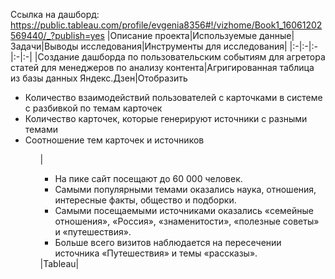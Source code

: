 Ссылка на дашборд: https://public.tableau.com/profile/evgenia8356#!/vizhome/Book1_16061202569440/_?publish=yes
|Описание проекта|Используемые данные|Задачи|Выводы исследования|Инструменты для исследования|
|:-|:-|:-|:-|:-|
|Создание дашборда по пользовательским событиям для агретора статей для менеджеров по анализу контента|Агригированная таблица из базы данных Яндекс.Дзен|Отобразить <ul><li>Количество взаимодействий пользователей с карточками в системе с разбивкой по темам карточек</li><li>Количество карточек, которые генерируют источники с разными темами</li><li>Соотношение тем карточек и источников</li><ul>|<ul><li>На пике сайт посещают до 60 000 человек.</li><li>Самыми популярными темами оказались наука, отношения, интересные факты, общество и подборки.</li><li>Самыми посещаемыми источниками оказались «семейные отношения», «Россия», «знаменитости», «полезные советы» и «путешествия».</li><li>Больше всего визитов наблюдается на пересечении источника «Путешествия» и темы «рассказы».</li></ul>|Tableau|